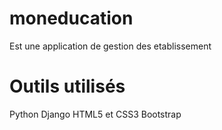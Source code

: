 # moneducation
Est une application de gestion des etablissement 
# Outils utilisés
  Python
  Django
  HTML5 et CSS3
  Bootstrap
